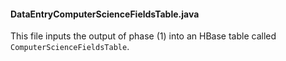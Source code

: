 #### DataEntryComputerScienceFieldsTable.java

This file inputs the output of phase (1) into an HBase table called `ComputerScienceFieldsTable`.